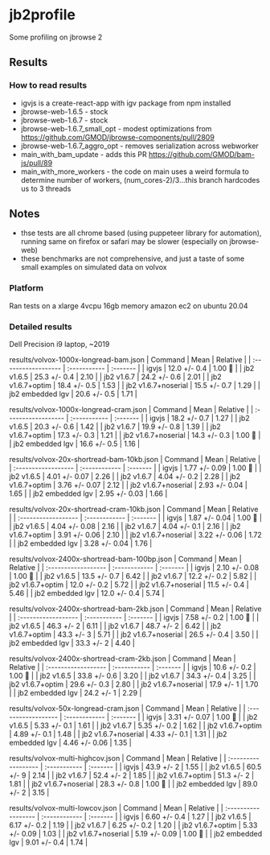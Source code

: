 # jb2profile

Some profiling on jbrowse 2

## Results

### How to read results

- igvjs is a create-react-app with igv package from npm installed
- jbrowse-web-1.6.5 - stock
- jbrowse-web-1.6.7 - stock
- jbrowse-web-1.6.7_small_opt - modest optimizations from https://github.com/GMOD/jbrowse-components/pull/2809
- jbrowse-web-1.6.7_aggro_opt - removes serialization across webworker
- main_with_bam_update - adds this PR https://github.com/GMOD/bam-js/pull/89
- main_with_more_workers - the code on main uses a weird formula to determine number of workers, (num_cores-2)/3...this branch hardcodes us to 3 threads

## Notes

- thse tests are all chrome based (using puppeteer library for automation), running same on firefox or safari may be slower (especially on jbrowse-web)
- these benchmarks are not comprehensive, and just a taste of some small examples on simulated data on volvox

### Platform

Ran tests on a xlarge 4vcpu 16gb memory amazon ec2 on ubuntu 20.04

### Detailed results

Dell Precision i9 laptop, ~2019


results/volvox-1000x-longread-bam.json
| Command             | Mean         | Relative |
| :------------------ | :----------- | :------- |
| igvjs               | 12.0 +/- 0.4 | 1.00 🍏  |
| jb2 v1.6.5          | 25.3 +/- 0.4 | 2.10     |
| jb2 v1.6.7          | 24.2 +/- 0.6 | 2.01     |
| jb2 v1.6.7+optim    | 18.4 +/- 0.5 | 1.53     |
| jb2 v1.6.7+noserial | 15.5 +/- 0.7 | 1.29     |
| jb2 embedded lgv    | 20.6 +/- 0.5 | 1.71     |

results/volvox-1000x-longread-cram.json
| Command             | Mean         | Relative |
| :------------------ | :----------- | :------- |
| igvjs               | 18.2 +/- 0.7 | 1.27     |
| jb2 v1.6.5          | 20.3 +/- 0.6 | 1.42     |
| jb2 v1.6.7          | 19.9 +/- 0.8 | 1.39     |
| jb2 v1.6.7+optim    | 17.3 +/- 0.3 | 1.21     |
| jb2 v1.6.7+noserial | 14.3 +/- 0.3 | 1.00 🍏  |
| jb2 embedded lgv    | 16.6 +/- 0.5 | 1.16     |

results/volvox-20x-shortread-bam-10kb.json
| Command             | Mean          | Relative |
| :------------------ | :------------ | :------- |
| igvjs               | 1.77 +/- 0.09 | 1.00 🍏  |
| jb2 v1.6.5          | 4.01 +/- 0.07 | 2.26     |
| jb2 v1.6.7          | 4.04 +/- 0.2  | 2.28     |
| jb2 v1.6.7+optim    | 3.76 +/- 0.07 | 2.12     |
| jb2 v1.6.7+noserial | 2.93 +/- 0.04 | 1.65     |
| jb2 embedded lgv    | 2.95 +/- 0.03 | 1.66     |

results/volvox-20x-shortread-cram-10kb.json
| Command             | Mean          | Relative |
| :------------------ | :------------ | :------- |
| igvjs               | 1.87 +/- 0.04 | 1.00 🍏  |
| jb2 v1.6.5          | 4.04 +/- 0.08 | 2.16     |
| jb2 v1.6.7          | 4.04 +/- 0.1  | 2.16     |
| jb2 v1.6.7+optim    | 3.91 +/- 0.06 | 2.10     |
| jb2 v1.6.7+noserial | 3.22 +/- 0.06 | 1.72     |
| jb2 embedded lgv    | 3.28 +/- 0.04 | 1.76     |

results/volvox-2400x-shortread-bam-100bp.json
| Command             | Mean          | Relative |
| :------------------ | :------------ | :------- |
| igvjs               | 2.10 +/- 0.08 | 1.00 🍏  |
| jb2 v1.6.5          | 13.5 +/- 0.7  | 6.42     |
| jb2 v1.6.7          | 12.2 +/- 0.2  | 5.82     |
| jb2 v1.6.7+optim    | 12.0 +/- 0.2  | 5.72     |
| jb2 v1.6.7+noserial | 11.5 +/- 0.4  | 5.46     |
| jb2 embedded lgv    | 12.0 +/- 0.4  | 5.74     |

results/volvox-2400x-shortread-bam-2kb.json
| Command             | Mean         | Relative |
| :------------------ | :----------- | :------- |
| igvjs               | 7.58 +/- 0.2 | 1.00 🍏  |
| jb2 v1.6.5          | 46.3 +/- 2   | 6.11     |
| jb2 v1.6.7          | 48.7 +/- 2   | 6.42     |
| jb2 v1.6.7+optim    | 43.3 +/- 3   | 5.71     |
| jb2 v1.6.7+noserial | 26.5 +/- 0.4 | 3.50     |
| jb2 embedded lgv    | 33.3 +/- 2   | 4.40     |

results/volvox-2400x-shortread-cram-2kb.json
| Command             | Mean         | Relative |
| :------------------ | :----------- | :------- |
| igvjs               | 10.6 +/- 0.2 | 1.00 🍏  |
| jb2 v1.6.5          | 33.8 +/- 0.6 | 3.20     |
| jb2 v1.6.7          | 34.3 +/- 0.4 | 3.25     |
| jb2 v1.6.7+optim    | 29.6 +/- 0.3 | 2.80     |
| jb2 v1.6.7+noserial | 17.9 +/- 1   | 1.70     |
| jb2 embedded lgv    | 24.2 +/- 1   | 2.29     |

results/volvox-50x-longread-cram.json
| Command             | Mean          | Relative |
| :------------------ | :------------ | :------- |
| igvjs               | 3.31 +/- 0.07 | 1.00 🍏  |
| jb2 v1.6.5          | 5.33 +/- 0.1  | 1.61     |
| jb2 v1.6.7          | 5.35 +/- 0.2  | 1.62     |
| jb2 v1.6.7+optim    | 4.89 +/- 0.1  | 1.48     |
| jb2 v1.6.7+noserial | 4.33 +/- 0.1  | 1.31     |
| jb2 embedded lgv    | 4.46 +/- 0.06 | 1.35     |

results/volvox-multi-highcov.json
| Command             | Mean         | Relative |
| :------------------ | :----------- | :------- |
| igvjs               | 43.9 +/- 2   | 1.55     |
| jb2 v1.6.5          | 60.5 +/- 9   | 2.14     |
| jb2 v1.6.7          | 52.4 +/- 2   | 1.85     |
| jb2 v1.6.7+optim    | 51.3 +/- 2   | 1.81     |
| jb2 v1.6.7+noserial | 28.3 +/- 0.8 | 1.00 🍏  |
| jb2 embedded lgv    | 89.0 +/- 2   | 3.15     |

results/volvox-multi-lowcov.json
| Command             | Mean          | Relative |
| :------------------ | :------------ | :------- |
| igvjs               | 6.60 +/- 0.4  | 1.27     |
| jb2 v1.6.5          | 6.17 +/- 0.2  | 1.19     |
| jb2 v1.6.7          | 6.25 +/- 0.2  | 1.20     |
| jb2 v1.6.7+optim    | 5.33 +/- 0.09 | 1.03     |
| jb2 v1.6.7+noserial | 5.19 +/- 0.09 | 1.00 🍏  |
| jb2 embedded lgv    | 9.01 +/- 0.4  | 1.74     |

